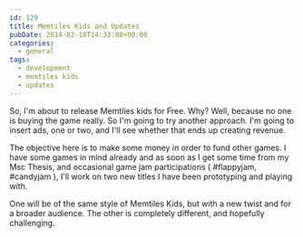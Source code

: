 ```yaml
---
id: 129
title: Memtiles Kids and Updates
pubDate: 2014-02-18T14:33:08+00:00
categories:
  - general
tags:
  - development
  - memtiles kids
  - updates
---
```

So, I'm about to release Memtiles kids for Free. Why? Well, because no one is buying the game really. So I'm going to try another approach. I'm going to insert ads, one or two, and I'll see whether that ends up creating revenue.

The objective here is to make some money in order to fund other games. I have some games in mind already and as soon as I get some time from my Msc Thesis, and occasional game jam participations ( #flappyjam, #candyjam ), I'll work on two new titles I have been prototyping and playing with.

One will be of the same style of Memtiles Kids, but with a new twist and for a broader audience. The other is completely different, and hopefully challenging.